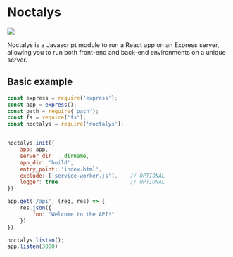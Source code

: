 # Noctalys
![](https://i.imgur.com/YosffCI.png)

Noctalys is a Javascript module to run a React app on an Express server, allowing you to run both front-end and back-end environments on a unique server.

## Basic example
```javascript
const express = require('express');
const app = express();
const path = require('path');
const fs = require('fs');
const noctalys = require('noctalys');


noctalys.init({
    app: app,
    server_dir: __dirname,
    app_dir: 'build',
    entry_point: 'index.html',
    exclude: ['service-worker.js'],    // OPTIONAL
    logger: true                       // OPTIONAL
});

app.get('/api', (req, res) => {
    res.json({
        foo: "Welcome to the API!"
    })
})

noctalys.listen();
app.listen(3000)

```
